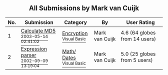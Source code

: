 ﻿<div align="center">

## All Submissions by Mark van Cuijk

</div>

No.  | Submission | Category | By   | User Rating
---- | ---------- | -------- | ---- | -----------
1 | [Calculate MD5<br /><sup>2003-05-14 02:41:02</sup>](https://github.com/Planet-Source-Code/mark-van-cuijk-calculate-md5__1-41067) | [Encryption<br /><sup>Visual Basic</sup>](../ByCategory/encryption__1-48.md) | Mark van Cuijk | 4.6 (64 globes from 14 users)
2 | [Expression parser<br /><sup>2002-09-09 13:19:04</sup>](https://github.com/Planet-Source-Code/mark-van-cuijk-expression-parser__1-38807) | [Math/ Dates<br /><sup>Visual Basic</sup>](../ByCategory/math-dates__1-37.md) | Mark van Cuijk | 5.0 (25 globes from 5 users)
